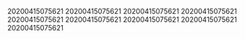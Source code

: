 20200415075621
20200415075621
20200415075621
20200415075621
20200415075621
20200415075621
20200415075621
20200415075621
20200415075621
